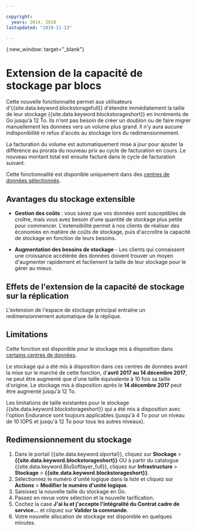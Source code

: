 ```yaml
---

copyright:
  years: 2014, 2018
lastupdated: "2018-11-13"

---
```

{:new_window: target="_blank"}

# Extension de la capacité de stockage par blocs

Cette nouvelle fonctionnalité permet aux utilisateurs d'{{site.data.keyword.blockstoragefull}} d'étendre immédiatement la taille de leur stockage {{site.data.keyword.blockstorageshort}} en incréments de Go jusqu'à 12 To. Ils n'ont pas besoin de créer un doublon ou de faire migrer manuellement les données vers un volume plus grand. Il n'y aura aucune indisponibilité ni refus d'accès au stockage lors du redimensionnement.

La facturation du volume est automatiquement mise à jour pour ajouter la différence au prorata du nouveau prix au cycle de facturation en cours. Le nouveau montant total est ensuite facturé dans le cycle de facturation suivant.

Cette fonctionnalité est disponible uniquement dans des [centres de données sélectionnés](new-ibm-block-and-file-storage-location-and-features.html).

## Avantages du stockage extensible

- **Gestion des coûts** : vous savez que vos données sont susceptibles de croître, mais vous avez besoin d'une quantité de stockage plus petite pour commencer. L'extensibilité permet à nos clients de réaliser des économies en matière de coûts de stockage, puis d'accroître la capacité de stockage en fonction de leurs besoins.  

- **Augmentation des besoins de stockage** - Les clients qui connaissent une croissance accélérée des données doivent trouver un moyen d'augmenter rapidement et facilement la taille de leur stockage pour le gérer au mieux.

## Effets de l'extension de la capacité de stockage sur la réplication

L'extension de l'espace de stockage principal entraîne un redimensionnement automatique de la réplique.

## Limitations

Cette fonction est disponible pour le stockage mis à disposition dans [certains centres de données](new-ibm-block-and-file-storage-location-and-features.html).

Le stockage qui a été mis à disposition dans ces centres de données avant la mise sur le marché de cette fonction, d'**avril 2017 au 14 décembre 2017**, ne peut être augmenté que d'une taille équivalente à 10 fois sa taille d'origine. Le stockage mis à disposition après le **14 décembre 2017** peut être augmenté jusqu'à 12 To.

Les limitations de taille existantes pour le stockage {{site.data.keyword.blockstorageshort}} qui a été mis à disposition avec l'option Endurance sont toujours applicables (jusqu'à 4 To pour un niveau de 10 IOPS et jusqu'à 12 To pour tous les autres niveaux).

## Redimensionnement du stockage

1. Dans le portail {{site.data.keyword.slportal}}, cliquez sur **Stockage** > **{{site.data.keyword.blockstorageshort}}** OU à partir du catalogue {{site.data.keyword.BluSoftlayer_full}}, cliquez sur **Infrastructure** > **Stockage** > **{{site.data.keyword.blockstorageshort}}**.
2. Sélectionnez le numéro d'unité logique dans la liste et cliquez sur **Actions** > **Modifier le numéro d'unité logique**.
3. Saisissez la nouvelle taille du stockage en Go.
4. Passez en revue votre sélection et la nouvelle tarification.
5. Cochez la case **J'ai lu et j'accepte l'intégralité du Contrat cadre de service...** et cliquez sur **Valider la commande**.
6. Votre nouvelle allocation de stockage est disponible en quelques minutes.
